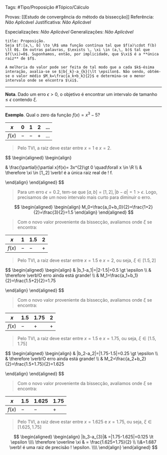 Tags: #Tipo/Proposição #Tópico/Cálculo

Provas: [[Estudo de convergência do método da bissecção]]
Referência: _Não Aplicável_
Justificativa: _Não Aplicável_

Especializações: _Não Aplicável_
Generalizações: _Não Aplicável_

```ad-question
title: Proposição.
Seja $f:[a,\, b] \to \R$ uma função contínua tal que $f(a)\cdot f(b) \lt 0$. Em outras palavras, $\exists \, \xi \in (a,\, b)$ tal que $f(\xi)=0$. Suponhamos, então, por implicidade, que $\xi$ é a **única raiz** de $f$.

A melhoria do valor pode ser feita de tal modo que a cada $k$-ésima interação, avalia-se se $|b{_k}-a_{k}|\lt \epsilon$. Não sendo, obtém-se o valor médio $M_k=\frac{a_k+b_k}{2}$ e determina-se o menor intervalo onde se encontra $\xi$.
```

---
**Nota**. Dado um erro $\epsilon \gt 0$, o objetivo é encontrar um intervalo de tamanho $\leq \epsilon$ contendo $\xi$.

---

**Exemplo**. Qual o zero da função $f(x)=x^3-5$?

|$x$|0|1|2|...|
|---|---|---|---|---|
|$f(x)$|$-$|$-$|$+$|...|


> Pelo TVI, a raiz deve estar entre $x=1$ e $x=2$.


$$
\begin{aligned}
\begin{align}

& \frac{\partial}{\partial x}f(x)= 3x^{2}\gt 0 \quad\forall x \in \R
\\\\
& \therefore \xi \in [1,\,2] \verb! é a única raiz real de ! f. 

\end{align}
\end{aligned}
$$
> Para um erro $\epsilon = 0.2$, tem-se que $[a,\,b]=[1,\,2],\, |b-a|=1 \gt \epsilon$. Logo, precisamos de um novo intervalo mais curto para diminuir o erro.

$$
\begin{aligned}
\begin{align}
M_0=\frac{a_0+b_0}{2}=\frac{1+2}{2}=\frac{3}{2}=1.5
\end{align}
\end{aligned}
$$
> Com o novo valor proveniente da bissecção, avaliamos onde $\xi$ se encontra:

|$x$|1|1.5|2|
|---|---|---|---|
|$f(x)$|$-$|$-$|$+$|

> Pelo TVI, a raiz deve estar entre $x=1.5$ e $x=2$, ou seja, $\xi \in [1.5,\,2]$

$$
\begin{aligned}
\begin{align}
& |b_1-a_1|=|2-1.5|=0.5 \gt \epsilon
\\\\
& \therefore \verb!O erro ainda está grande!
\\\\
& M_1=\frac{a_1+b_1}{2}=\frac{1.5+2}{2}=1.75

\end{align}
\end{aligned}
$$
> Com o novo valor proveniente da bissecção, avaliamos onde $\xi$ se encontra:

|$x$|1.5|1.75|2|
|---|---|---|---|
|$f(x)$|$-$|$+$|$+$|

 > Pelo TVI, a raiz deve estar entre $x=1.5$ e $x=1.75$, ou seja, $\xi \in [1.5,\,1.75]$

$$
\begin{aligned}
\begin{align}
& |b_2-a_2|=|1.75-1.5|=0.25 \gt \epsilon
\\\\
& \therefore \verb!O erro ainda está grande!
\\\\
& M_2=\frac{a_2+b_2}{2}=\frac{1.5+1.75}{2}=1.625

\end{align}
\end{aligned}
$$
> Com o novo valor proveniente da bissecção, avaliamos onde $\xi$ se encontra:

|$x$|1.5|1.625|1.75|
|---|---|---|---|
|$f(x)$|$-$|$-$|$+$|

 > Pelo TVI, a raiz deve estar entre $x=1.625$ e $x=1.75$, ou seja, $\xi \in [1.625,\,1.75]$

$$
\begin{aligned}
\begin{align}
|b_3-a_{3}|& =|1.75-1.625|=0.125 \lt \epsilon
\\\\
\therefore \overline \xi & = \frac{1.625+1.75}{2}
\\
\\&=1.687 \verb! é uma raiz de precisão ! \epsilon.
\\\\
\end{align}
\end{aligned}
$$
